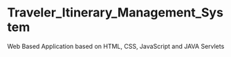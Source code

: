 # Traveler_Itinerary_Management_System
Web Based Application based on HTML, CSS, JavaScript and JAVA Servlets
